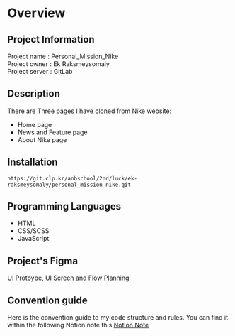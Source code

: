 # Overview

## Project Information

Project name : Personal_Mission_Nike<br/>
Project owner : Ek Raksmeysomaly <br/>
Project server : GitLab

## Description
There are Three pages I have cloned from Nike website:
- Home page
- News and Feature page
- About Nike page

## Installation

```shell
https://git.clp.kr/anbschool/2nd/luck/ek-raksmeysomaly/personal_mission_nike.git
```

## Programming Languages

- HTML
- CSS/SCSS
- JavaScript

## Project's Figma

[UI Protoype, UI Screen and Flow Planning](https://www.figma.com/design/WAUoC1CMUOYfJRQAtoEM9Q/Nike-figma?node-id=0-1&t=oe02vrOquCjt7xdU-1)

## Convention guide

Here is the convention guide to my code structure and rules. You can find it within the following Notion note this [Notion Note](https://www.notion.so/AnB-School-s-Project-9d8dade1171248099a258e50af2fd503?pvs=4)